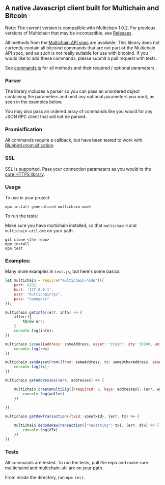 A native Javascript client built for Multichain and Bitcoin
---------------------------------------------------

Note: The current version is compatible with Multichain 1.0.2. For previous versions of Multichain that may be incompatible, see [Releases](https://github.com/scoin/multichain-node/releases).

All methods from the [Multichain API spec](http://www.multichain.com/developers/json-rpc-api/) are available. This library does not currently contain all bitcoind commands that are not part of the Multichain API spec, and as such is not really suitable for use with bitcoind. If you would like to add these commands, please submit a pull request with tests.

See [commands.js](https://github.com/scoin/multichain-node/blob/development/lib/commands.js) for all methods and their required / optional parameters. 

### Parser

The library includes a parser so you can pass an unordered object containing the parameters and omit any optional parameters you want, as seen in the examples below. 

You may also pass an ordered array of commands like you would for any JSON RPC client that will not be parsed.

### Promisification

All commands require a callback, but have been tested to work with [Bluebird promisification](http://bluebirdjs.com/docs/api/promisification.html).

### SSL

SSL is supported. Pass your connection parameters as you would to the [core HTTPS library](https://nodejs.org/api/https.html#https_https_globalagent).

### Usage

To use in your project:

```
npm install generalised-multichain-node
```

To run the tests:

Make sure you have multichain installed, so that `multichaind` and `multichain-util` are on your path.

```
git clone <the repo>
npm install
npm test
```

### Examples:

Many more examples in `test.js`, but here's some basics:
       
```javascript 
let multichain = require("multichain-node")({
    port: 6282,
    host: '127.0.0.1',
    user: "multichainrpc",
    pass: "somepass"
});

multichain.getInfo((err, info) => {
    if(err){
        throw err;
    }
    console.log(info);
})

multichain.issue({address: someAddress, asset: "zcoin", qty: 50000, units: 0.01, details: {hello: "world"}}, (err, res) => {
    console.log(res)
})

multichain.sendAssetFrom({from: someAddress, to: someOtherAddress, asset: "zcoin", qty: 5}, (err, tx) => {
    console.log(tx);
})

multichain.getAddresses((err, addresses) => {

    multichain.createMultiSig({nrequired: 2, keys: addresses}, (err, wallet) => {
        console.log(wallet)
    })
    
})

multichain.getRawTransaction({txid: someTxId}, (err, tx) => {

    multichain.decodeRawTransaction({"hexstring": tx}, (err, dTx) => {
        console.log(dTx)
    })
})


```
### Tests

All commands are tested. To run the tests, pull the repo and make sure multichaind and multichain-util are on your path.

From inside the directory, run `npm test`.
